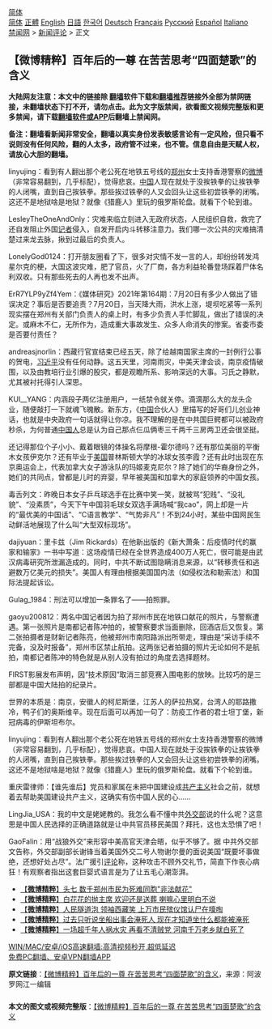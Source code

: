  <!-- 面包屑导航 --> <div class="breadcrumb"><!-- GTranslate: https://gtranslate.io/ -->  <div class="switcher notranslate">  <div class="selected">  <a href="#" onclick="return false;"> 简体</a>  </div>  <div class="option">  <a href="https://www.bannedbook.org" onclick="doGTranslate('zh-CN|zh-CN');jQuery('div.switcher div.selected a').html(jQuery(this).html());return false;" title="简体中文" class="nturl selected"> 简体</a>  <a href="https://www.bannedbook.org/zh-tw/" onclick="doGTranslate('zh-CN|zh-TW');jQuery('div.switcher div.selected a').html(jQuery(this).html());return false;" title="繁體中文" class="nturl"> 正體</a>  <a href="https://www.bannedbook.org/en/" onclick="doGTranslate('zh-CN|en');jQuery('div.switcher div.selected a').html(jQuery(this).html());return false;" title="English" class="nturl"> English</a>  <a href="https://www.bannedbook.org/ja/" onclick="doGTranslate('zh-CN|ja');jQuery('div.switcher div.selected a').html(jQuery(this).html());return false;" title="日本語" class="nturl"> 日語</a>  <a href="https://www.bannedbook.org/ko/" onclick="doGTranslate('zh-CN|ko');jQuery('div.switcher div.selected a').html(jQuery(this).html());return false;" title="한국어" class="nturl"> 한국어</a>  <a href="https://www.bannedbook.org/de/" onclick="doGTranslate('zh-CN|de');jQuery('div.switcher div.selected a').html(jQuery(this).html());return false;" title="Deutsch" class="nturl"> Deutsch</a>  <a href="https://www.bannedbook.org/fr/" onclick="doGTranslate('zh-CN|fr');jQuery('div.switcher div.selected a').html(jQuery(this).html());return false;" title="Français" class="nturl"> Français</a>  <a href="https://www.bannedbook.org/ru/" onclick="doGTranslate('zh-CN|ru');jQuery('div.switcher div.selected a').html(jQuery(this).html());return false;" title="Русский" class="nturl"> Русский</a>  <a href="https://www.bannedbook.org/es/" onclick="doGTranslate('zh-CN|es');jQuery('div.switcher div.selected a').html(jQuery(this).html());return false;" title="Español" class="nturl"> Español</a>  <a href="https://www.bannedbook.org/it/" onclick="doGTranslate('zh-CN|it');jQuery('div.switcher div.selected a').html(jQuery(this).html());return false;" title="Italiano" class="nturl"> Italiano</a>  </div>  </div>      <div class='breadcrumb-sub'><!-- Breadcrumb NavXT 6.3.0 --> <a href="https://www.bannedbook.org/" class="home">禁闻网</a> &gt; <a href="https://www.bannedbook.org/bnews/comments/" class="category">新闻评论</a> &gt; 正文</div></div><h2>【微博精粹】百年后的一尊 在苦苦思考“四面楚歌”的含义</h2> <p class="notice"><b>大陆网友注意：本文中的链接除 <a href="https://github.com/bannedbook/fanqiang" >翻墙</a>软件下载和<a href="https://github.com/killgcd/justmysocks/blob/master/README.md">翻墙推荐</a>链接外全部为禁网链接，未翻墙状态下打不开，请勿点击。此为文字版禁闻，欲看图文视频完整版和更多禁闻，请下载<a href="https://github.com/bannedbook/fanqiang">翻墙软件或APP</a>后翻墙上禁闻网。</p><p>备注：翻墙看新闻非常安全，翻墙以真实身份发表敏感言论有一定风险，但只看不说则没有任何风险，翻的人太多，政府管不过来，也不管。信息自由是天赋人权，请放心大胆的翻墙。</b></p>  <div class="entry"> <p id="summary">linyujing：看到有人翻出那个老公死在地铁五号线的<a href="https://www.bannedbook.org/bnews/tag/%e9%83%91%e5%b7%9e/" class="st_tag internal_tag" rel="tag" title="标签 郑州 下的日志">郑州</a>女士支持香港警察的<a href="https://www.bannedbook.org/bnews/tag/%e5%be%ae%e5%8d%9a/" class="st_tag internal_tag" rel="tag" title="标签 微博 下的日志">微博</a>（非常容易翻到，几乎标配），觉得悲哀。<span class='wp_keywordlink_affiliate'><a href="https://www.bannedbook.org/" title="中国" target="_blank">中国</a></span>人现在就处于没挨铁拳的让挨铁拳的人闭嘴，直到自己挨铁拳。那些挨过铁拳的人又会回头让这些初尝铁拳的闭嘴。这还不是地狱啥是地狱？就像《猎鹿人》里玩的俄罗斯轮盘。就看下个轮到谁。</p> <p id="conimg">LesleyTheOneAndOnly：灾难来临立刻进入无政府状态，人民组织自救，救完了还自发阻止外国<a href="https://www.bannedbook.org/bnews/tag/%E8%AE%B0%E8%80%85/" class="st_tag internal_tag" rel="tag" title="标签 记者 下的日志">记者</a>侵入，自发开启内斗转移注意力。我们哪一次公共的灾难搞清楚过来龙去脉，揪到过最后的负责人。</p> <p>LonelyGod0124：打开朋友圈看了下，很多对灾情不发一言的人，却纷纷转发鸿星尔克的梗，大国这波灾难，肥了官员，火了厂商，各方利益轮番登场踩着尸体名利双收。只有那些死去的人再也发不出声。</p> <p>ErR7YLP9yZf4Yem：《媒体研究》2021年第164期：7月20日有多少人做出了错误决定？事后是否要追责？7月20日，当天降大雨，洪水上涨，堤坝吃紧等一系列现实摆在郑州有关部门负责人的桌上时，有多少负责人手忙脚乱，做出了错误的决定。或麻木不仁，无所作为，造成重大事故发生、众多人命消失的惨案。省委市委是否要付责任？</p>  <p>andreasjnorlin：西藏行官宣结束已经五天，除了给越南国家主席的一封例行公事的贺电，<a href="https://www.bannedbook.org/bnews/tag/%e4%b9%a0%e8%bf%91%e5%b9%b3/" class="st_tag internal_tag" rel="tag" title="标签 习近平 下的日志">习近平</a>没有任何动静。这五天里，河南雨灾，中美天津会谈，南京疫情破围，以及由教培行业引爆的股灾，都是观瞻所系、影响深远的大事。习氏之静默，尤其被衬托得引人深思。</p> <p>KUI__YANG：内涵段子两亿注册用户，一纸禁令就关停。滴滴那么大的龙头企业，随便敲打一下就魂飞魄散。新东方，《<a href="https://www.bannedbook.org/bnews/tag/%E4%B8%AD%E5%9B%BD/" class="st_tag internal_tag" rel="tag" title="标签 中国 下的日志">中国</a>合伙人》里描写的好哥们儿创业神话，也就是中央政府一句话就得让你凉。我不理解的是在中共国巨鳄都可以被政府秒杀，为何普通<a href="https://www.bannedbook.org/bnews/tag/%e4%b8%ad%e5%9b%bd%e4%ba%ba/" class="st_tag internal_tag" rel="tag" title="标签 中国人 下的日志">中国人</a>总是认为自己那点仨瓜俩枣三千两千三房两卫还会很坚挺。</p> <p>还记得那位个子小小、戴着眼镜的体操名将摩根-霍尔德吗？还有那位美丽的平衡木女孩伊克尔？还有毕业于<a href="https://www.bannedbook.org/bnews/tag/%e7%be%8e%e5%9b%bd/" class="st_tag internal_tag" rel="tag" title="标签 美国 下的日志">美国</a>普林斯顿大学的冰球女孩李霞？还有此时出现在东京奥运会上，代表加拿大女子游泳队的玛姬麦克尼尔？除了她们的华裔身份之外，她们的共同点，曾都是儿时的弃婴，早年被美国和加拿大的家庭领养的中国女孩。</p> <p>毒舌列文：昨晚日本女子乒乓球选手在比赛中笑一笑，就被骂“犯贱”、“没礼貌”、“没素质”，今天下午中国羽毛球女双选手满场喊“我cao”，网上却是一片的“最优美的中国话”、“C语言教学”、“气势非凡”！不到24小时，某些中国网民生动鲜活地展现了什么叫“大型双标现场”。</p>  <p>dajiyuan：里卡兹（Jim Rickards）在他新出版的《新大萧条：后疫情时代的赢家和输家》一书中写道：这场疫情已经在全世界造成400万人死亡，很可能是由武汉病毒研究所泄漏造成的。同时，中共不断试图隐瞒消息来源，以“转移责任和逃避数万亿美元的损失”。美国人有理由根据美国国内法（如侵权法和勒索法）和国际法提起诉讼。</p> <p>Gulag_1984：刑法可以增加一条罪名了——拍照罪。</p> <p>gaoyu200812：两名中国记者因为拍了郑州市民在地铁口献花的照片，与警察遭遇。第一张照片是南都记者陈冲拍的，被警察要求当面删除，回酒店后又恢复。第二张拍摄者是财新记者陈亮，他被郑州市南阳路派出所带走，理由是“采访手续不完备，没及时报备”，郑州市区禁止航拍。这两张记者拍摄的照片无论如何不是航拍，南都记者陈冲的特色就是从别人没有拍过的角度去选择题材。</p> <p>FIRST影展发布声明，因“技术原因”取消三部竞赛入围电影的放映。比较巧的是三部都是中国大陆拍的纪录片。</p>  <p>世界的本质是：南京，安徽人的柯尼斯堡，江苏人的萨拉热窝，台湾人的耶路撒冷，鸭子们的奥斯维辛。现在后面可以再加一句了：防疫工作者的君士坦丁堡，新冠病毒的伊斯坦布尔。</p> <p>linyujing：看到有人翻出那个老公死在地铁五号线的郑州女士支持香港警察的微博（非常容易翻到，几乎标配），觉得悲哀。中国人现在就处于没挨铁拳的让挨铁拳的人闭嘴，直到自己挨铁拳。那些挨过铁拳的人又会回头让这些初尝铁拳的闭嘴。这还不是地狱啥是地狱？就像《猎鹿人》里玩的俄罗斯轮盘。就看下个轮到谁。</p> <p>重庆雷律师：【谁先谁后】党员和家属在未把中国建设成<span class='wp_keywordlink'><a href="https://www.bannedbook.org/forum2/topic6177.html" title="《共产主义的终极目的》" target="_blank">共产主义</a></span>社会之前，就想着去帮助美国建设共产主义，这确实有伤中国人民的心……</p> <p>LingJia_USA：我的中文是姥姥教的。我怎么看不懂中共<a href="https://www.bannedbook.org/bnews/tag/%E5%A4%96%E4%BA%A4%E9%83%A8/" class="st_tag internal_tag" rel="tag" title="标签 外交部 下的日志">外交部</a>说的什么呢？这意思是中国人民选择的正确道路就是让中共官员移民美国？拜托，这也太恐惧了吧！</p>  <p>GaoFalin：用“战狼外交”来形容中美高官天津会晤，似乎不够了。据 中共外交部文告称，外交部副部长谢锋当着美国外交二号人物谢尔曼的面说美国“既要坏事做绝，还想好处占尽”。法广援引<span class='wp_keywordlink_affiliate'><a href="https://www.bannedbook.org/bnews/comments/" title="新闻评论" target="_blank">评论</a></span>称，这种攻击不顾外交礼节，简直下作丧心病狂！有观察者指出这套巨婴式语言是为了让五毛心潮澎湃。</p> <ul class='op-related-articles' title='相关阅读'> <li><a href='https://www.bannedbook.org/bnews/comments/20210728/1595622.html' target='_blank'>【<b>微博精粹</b>】头七 数千郑州市民为死难同胞"非法献花"</a></li> <li><a href='https://www.bannedbook.org/bnews/comments/20210727/1594971.html' target='_blank'>【<b>微博精粹</b>】白花花的抛主席 欢迎还是送葬 喇嘛心里明白不说</a></li> <li><a href='https://www.bannedbook.org/bnews/comments/20210726/1594296.html' target='_blank'>【<b>微博精粹</b>】人民隧道泡 领袖西藏笑 上万市民殡仪馆认尸在嚎啕</a></li> <li><a href='https://www.bannedbook.org/bnews/comments/20210725/1593763.html' target='_blank'>【<b>微博精粹</b>】过去只听说坐船出事会淹死人 现在才知道坐什么都能被淹死</a></li> <li><a href='https://www.bannedbook.org/bnews/comments/20210723/1592596.html' target='_blank'>【<b>微博精粹</b>】一场超千年人祸水灾 再看不清贼党 河南千万老乡就白死了</a></li> </ul> <p class="texttj"> <a href="https://github.com/bannedbook/fanqiang/wiki/V2ray%E6%9C%BA%E5%9C%BA" target="_blank">WIN/MAC/安卓/iOS高速翻墙:高清视频秒开,超低延迟</a><br/> <a href="https://github.com/bannedbook/fanqiang/wiki/%E7%A6%81%E9%97%BB%E7%BD%91%E5%AE%89%E5%8D%93%E7%BF%BB%E5%A2%99%E6%96%B0%E9%97%BBAPP" target="_blank">免费PC翻墙、安卓VPN翻墙APP</a></p><p> <b>原文链接</b>：<a class="src_link" href="https://www.aboluowang.com/2021/0730/1626061.html" target="_blank">【微博精粹】百年后的一尊 在苦苦思考“四面楚歌”的含义</a>，来源：阿波罗网江一编辑 </p><a name='sharetosocial'></a>  <div style="margin-bottom:5px;padding-bottom:5px;clear:both"> <div id="archive-pix-1" class="banner-ads"> <!-- AuctionX Display platform tag START --> <div id="26318x728x90x621x_ADSLOT2" clicktrack="%%CLICK_URL_ESC%%"></div> <!-- AuctionX Display platform tag END --> </div> <div id="archive-pix-2" class="banner-ads"> <!-- AuctionX Display platform tag START --> <div id="26315x300x250x621x_ADSLOT2" clicktrack="%%CLICK_URL_ESC%%"></div> <!-- AuctionX Display platform tag END --> </div> </div>  <div id="archive-pix-1" class="banner-ads"> <!-- AuctionX Display platform tag START --> <div id="26318x728x90x621x_ADSLOT3" clicktrack="%%CLICK_URL_ESC%%"></div> <!-- AuctionX Display platform tag END --> </div> <div><b>本文的图文或视频完整版</b>：<a href='https://www.bannedbook.org/bnews/comments/20210730/1596917.html'>【微博精粹】百年后的一尊 在苦苦思考“四面楚歌”的含义</a></div>  </div><!--END ENTRY--> 